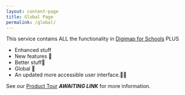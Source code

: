 ```yaml
---
layout: content-page
title: Global Page
permalink: /global/
---
```


This service contains ALL the functionality in [Digimap for Schools](/schools) PLUS

* Enhanced stuff
* New features 
* Better stuff
* Global 
* An updated more accessible user interface.

See our [Product Tour](example.com) *****AWAITING LINK***** for more information.